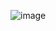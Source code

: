 ![image](https://github.com/heyderprof/listadeprofessores/assets/156356788/48edb0fe-8c94-49a5-8a54-86b9926896f6)

